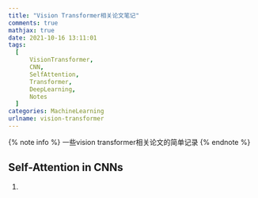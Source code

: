 ```yaml
---
title: "Vision Transformer相关论文笔记"
comments: true
mathjax: true
date: 2021-10-16 13:11:01
tags:
  [
      VisionTransformer,
      CNN,
      SelfAttention,
      Transformer,
      DeepLearning,
      Notes
  ]
categories: MachineLearning
urlname: vision-transformer
---
```


<meta name="referrer" content="no-referrer" />

{% note info %}
一些vision transformer相关论文的简单记录
{% endnote %}

<!--more-->

## Self-Attention in CNNs

1. 